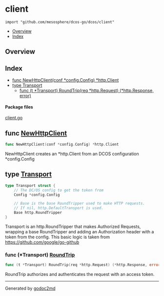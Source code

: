 

# client
`import "github.com/mesosphere/dcos-go/dcos/client"`

* [Overview](#pkg-overview)
* [Index](#pkg-index)

## <a name="pkg-overview">Overview</a>



## <a name="pkg-index">Index</a>
* [func NewHttpClient(conf *config.Config) *http.Client](#NewHttpClient)
* [type Transport](#Transport)
  * [func (t *Transport) RoundTrip(req *http.Request) (*http.Response, error)](#Transport.RoundTrip)


#### <a name="pkg-files">Package files</a>
[client.go](/src/github.com/mesosphere/dcos-go/dcos/client/client.go) 





## <a name="NewHttpClient">func</a> [NewHttpClient](/src/target/client.go?s=1277:1329#L58)
``` go
func NewHttpClient(conf *config.Config) *http.Client
```
NewHttpClient creates an *http.Client from an DCOS configuration *config.Config




## <a name="Transport">type</a> [Transport](/src/target/client.go?s=432:653#L23)
``` go
type Transport struct {
    // The DC/OS config to get the token from
    Config *config.Config

    // Base is the base RoundTripper used to make HTTP requests.
    // If nil, http.DefaultTransport is used.
    Base http.RoundTripper
}
```
Transport is an http.RoundTripper that makes Authorized Requests,
wrapping a base RoundTripper and adding an Authorization header
with a token from the config.
This basic logic is taken from <a href="https://github.com/google/go-github">https://github.com/google/go-github</a>










### <a name="Transport.RoundTrip">func</a> (\*Transport) [RoundTrip](/src/target/client.go?s=853:925#L41)
``` go
func (t *Transport) RoundTrip(req *http.Request) (*http.Response, error)
```
RoundTrip authorizes and authenticates the request with an
access token.








- - -
Generated by [godoc2md](http://godoc.org/github.com/davecheney/godoc2md)
